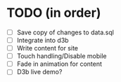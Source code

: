 # TODO (in order)

- [ ] Save copy of changes to data.sql
- [ ] Integrate into d3b
- [ ] Write content for site
- [ ] Touch handling/Disable mobile
- [ ] Fade in animation for content
- [ ] D3b live demo?

